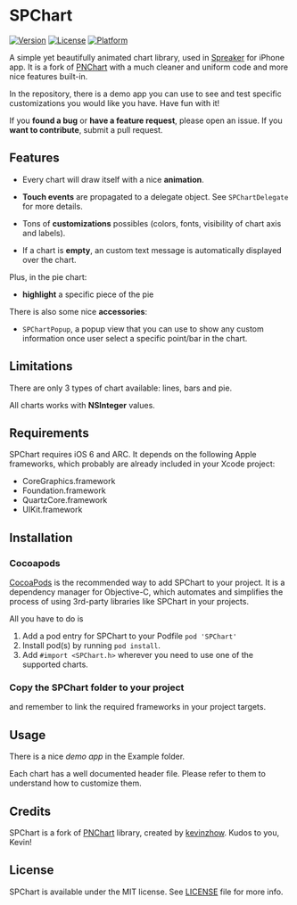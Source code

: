 # SPChart

[![Version](https://img.shields.io/cocoapods/v/SPChart.svg?style=flat)](http://cocoadocs.org/docsets/SPChart)
[![License](https://img.shields.io/cocoapods/l/SPChart.svg?style=flat)](http://cocoadocs.org/docsets/SPChart)
[![Platform](https://img.shields.io/cocoapods/p/SPChart.svg?style=flat)](http://cocoadocs.org/docsets/SPChart)

A simple yet beautifully animated chart library, used in [Spreaker](http://itunes.apple.com/app/id388449677) for iPhone app. 
It is a fork of [PNChart](https://github.com/kevinzhow/PNChart) with a much cleaner and uniform code and more nice features built-in.

In the repository, there is a demo app you can use to see and test specific customizations you would like you have. Have fun with it!

If you **found a bug** or **have a feature request**, please open an issue. 
If you **want to contribute**, submit a pull request.



## Features

* Every chart will draw itself with a nice **animation**.

* **Touch events** are propagated to a delegate object. See `SPChartDelegate` for more details.

* Tons of **customizations** possibles (colors, fonts, visibility of chart axis and labels).

* If a chart is **empty**, an custom text message is automatically displayed over the chart.

Plus, in the pie chart:

* **highlight** a specific piece of the pie


There is also some nice **accessories**:

* `SPChartPopup`, a popup view that you can use to show any custom information once user select a specific point/bar in the chart.



## Limitations

There are only 3 types of chart available: lines, bars and pie.

All charts works with **NSInteger** values.



## Requirements

SPChart requires iOS 6 and ARC. It depends on the following Apple frameworks, which probably are already included in your Xcode project:

* CoreGraphics.framework
* Foundation.framework
* QuartzCore.framework
* UIKit.framework



## Installation

### Cocoapods

[CocoaPods](http://cocoapods.org) is the recommended way to add SPChart to your project.
It is a dependency manager for Objective-C, which automates and simplifies the process of using 3rd-party libraries like SPChart in your projects.

All you have to do is

1. Add a pod entry for SPChart to your Podfile `pod 'SPChart'`
2. Install pod(s) by running `pod install`.
3. Add `#import <SPChart.h>` wherever you need to use one of the supported charts.


### Copy the SPChart folder to your project

and remember to link the required frameworks in your project targets.


## Usage

There is a nice *demo app* in the Example folder.

Each chart has a well documented header file. Please refer to them to understand how to customize them.



## Credits

SPChart is a fork of [PNChart](https://github.com/kevinzhow/PNChart) library, created by [kevinzhow](https://github.com/kevinzhow). Kudos to you, Kevin!



## License

SPChart is available under the MIT license. See [LICENSE](LICENSE) file for more info.

